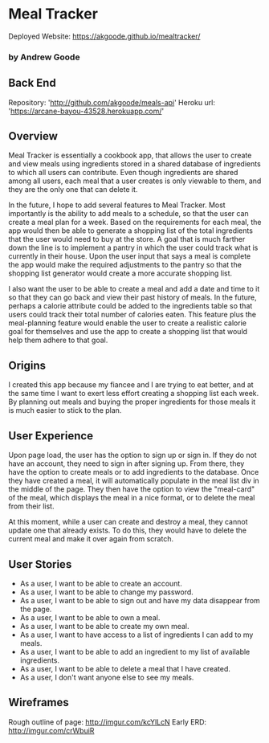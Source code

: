 
# Meal Tracker

  Deployed Website: https://akgoode.github.io/mealtracker/

### by Andrew Goode

## Back End

  Repository: 'http://github.com/akgoode/meals-api'
  Heroku url: 'https://arcane-bayou-43528.herokuapp.com/'

## Overview

  Meal Tracker is essentially a cookbook app, that allows the user to create and view meals using ingredients stored in a shared database of ingredients to which all users can contribute.  Even though ingredients are shared among all users, each meal that a user creates is only viewable to them, and they are the only one that can delete it.

  In the future, I hope to add several features to Meal Tracker.  Most importantly is the ability to add meals to a schedule, so that the user can create a meal plan for a week.  Based on the requirements for each meal, the app would then be able to generate a shopping list of the total ingredients that the user would need to buy at the store.  A goal that is much farther down the line is to implement a pantry in which the user could track what is currently in their house.  Upon the user input that says a meal is complete the app would make the required adjustments to the pantry so that the shopping list generator would create a more accurate shopping list.

  I also want the user to be able to create a meal and add a date and time to it so that they can go back and view their past history of meals.  In the future, perhaps a calorie attribute could be added to the ingredients table so that users could track their total number of calories eaten.  This feature plus the meal-planning feature would enable the user to create a realistic calorie goal for themselves and use the app to create a shopping list that would help them adhere to that goal.

## Origins

  I created this app because my fiancee and I are trying to eat better, and at the same time I want to exert less effort creating a shopping list each week.  By planning out meals and buying the proper ingredients for those meals it is much easier to stick to the plan.

## User Experience

  Upon page load, the user has the option to sign up or sign in.  If they do not have an account, they need to sign in after signing up.  From there, they have the option to create meals or to add ingredients to the database.  Once they have created a meal, it will automatically populate in the meal list div in the middle of the page.  They then have the option to view the "meal-card" of the meal, which displays the meal in a nice format, or to delete the meal from their list.

  At this moment, while a user can create and destroy a meal, they cannot update one that already exists.  To do this, they would have to delete the current meal and make it over again from scratch.

## User Stories

  - As a user, I want to be able to create an account.
  - As a user, I want to be able to change my password.
  - As a user, I want to be able to sign out and have my data disappear from the page.
  - As a user, I want to be able to own a meal.
  - As a user, I want to be able to create my own meal.
  - As a user, I want to have access to a list of ingredients I can add to my meals.
  - As a user, I want to be able to add an ingredient to my list of available ingredients.
  - As a user, I want to be able to delete a meal that I have created.
  - As a user, I don't want anyone else to see my meals.

## Wireframes

  Rough outline of page: http://imgur.com/kcYlLcN
  Early ERD: http://imgur.com/crWbuiR
